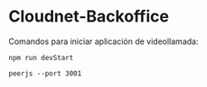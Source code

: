 # Cloudnet-Backoffice

Comandos para iniciar aplicación de videollamada:

`
npm run devStart
`

`
peerjs --port 3001 
`
